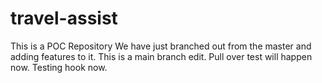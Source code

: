 # travel-assist
This is a POC Repository
We have just branched out from the master and adding features to it.
This is a main branch edit. Pull over test will happen now. Testing hook now.
